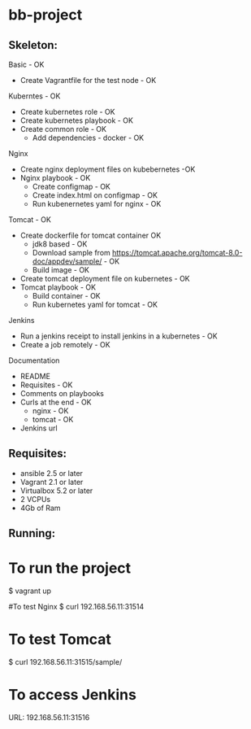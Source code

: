# bb-project
## Skeleton:
Basic -  OK 
 - Create Vagrantfile for the test node - OK

 Kuberntes - OK 
 - Create kubernetes role - OK 
 - Create kubernetes playbook - OK 
 - Create common role - OK 
    - Add dependencies -  docker - OK 

 Nginx   
 - Create nginx deployment files on kubebernetes -OK
 - Nginx playbook - OK
    - Create configmap - OK
    - Create index.html on configmap - OK
    - Run kubenernetes yaml for nginx - OK

Tomcat - OK
  - Create dockerfile for tomcat container OK
      - jdk8 based - OK
      - Download sample from https://tomcat.apache.org/tomcat-8.0-doc/appdev/sample/ - OK
      - Build image - OK
  - Create tomcat deployment file on kubernetes - OK
  - Tomcat playbook - OK
    - Build container - OK
    - Run kubernetes yaml for tomcat - OK

Jenkins
   - Run a jenkins receipt to install jenkins in a kubernetes - OK
   - Create a job remotely - OK

Documentation
  - README
  - Requisites - OK
  - Comments on playbooks
  - Curls at the end - OK
    - nginx - OK
    - tomcat - OK
  -  Jenkins url

## Requisites:
- ansible 2.5 or later
- Vagrant 2.1 or later
- Virtualbox 5.2 or later
- 2 VCPUs
- 4Gb of Ram



## Running:
# To run the project
  $ vagrant up

#To test Nginx
  $ curl 192.168.56.11:31514

# To test Tomcat
  $ curl 192.168.56.11:31515/sample/

# To access Jenkins
  URL: 192.168.56.11:31516



